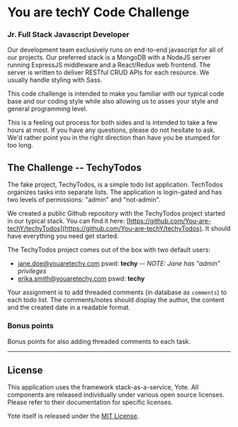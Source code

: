 You are techY Code Challenge
======
### Jr. Full Stack Javascript Developer

Our development team exclusively runs on end-to-end javascript for all of our projects. Our preferred stack is a MongoDB with a NodeJS server running ExpressJS middleware and a React/Redux web frontend. The server is written to deliver RESTful CRUD APIs for each resource. We usually handle styling with Sass. 

This code challenge is intended to make you familiar with our typical code base and our coding style while also allowing us to asses your style and general programming level.

This is a feeling out process for both sides and is intended to take a few hours at most.  If you have any questions, please do not hesitate to ask. We'd rather point you in the right direction than have you be stumped for too long.


## The Challenge -- TechyTodos 

The fake project, TechyTodos, is a simple todo list application. TechTodos organizes tasks into separate lists. The application is login-gated and has two levels of permissions: "admin" and "not-admin". 

We created a public Github repository with the TechyTodos project started in our typical stack. You can find it here: [https://github.com/You-are-techY/techyTodos](https://github.com/You-are-techY/techyTodos). It should have everything you need get started.  

The TechyTodos project comes out of the box with two default users: 
- jane.doe@youaretechy.com pswd: **techy** -- _NOTE: Jane has "admin" privileges_
- erika.smith@youaretechy.com pswd: **techy** 

Your assignment is to add threaded comments (in database as `comments`) to each todo list.  The comments/notes should display the author, the content and the created date in a readable format. 


### Bonus points
Bonus points for also adding threaded comments to each task.  

****

## License

This application uses the framework stack-as-a-service, Yote. All components are released individually under various open source licenses.  Please refer to their documentation for specific licenses.

Yote itself is released under the [MIT License](http://www.opensource.org/licenses/MIT).
